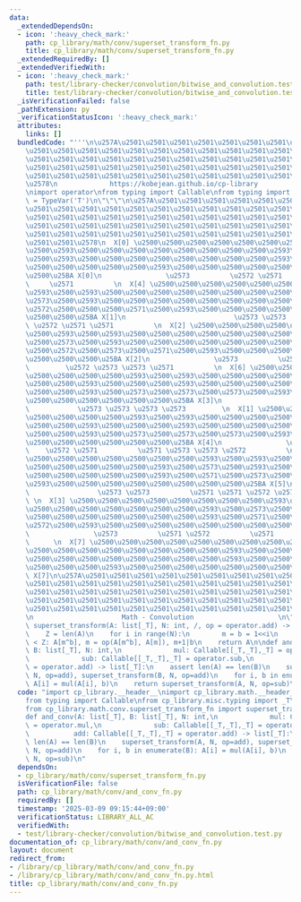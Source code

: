 ```yaml
---
data:
  _extendedDependsOn:
  - icon: ':heavy_check_mark:'
    path: cp_library/math/conv/superset_transform_fn.py
    title: cp_library/math/conv/superset_transform_fn.py
  _extendedRequiredBy: []
  _extendedVerifiedWith:
  - icon: ':heavy_check_mark:'
    path: test/library-checker/convolution/bitwise_and_convolution.test.py
    title: test/library-checker/convolution/bitwise_and_convolution.test.py
  _isVerificationFailed: false
  _pathExtension: py
  _verificationStatusIcon: ':heavy_check_mark:'
  attributes:
    links: []
  bundledCode: "'''\n\u257A\u2501\u2501\u2501\u2501\u2501\u2501\u2501\u2501\u2501\u2501\
    \u2501\u2501\u2501\u2501\u2501\u2501\u2501\u2501\u2501\u2501\u2501\u2501\u2501\
    \u2501\u2501\u2501\u2501\u2501\u2501\u2501\u2501\u2501\u2501\u2501\u2501\u2501\
    \u2501\u2501\u2501\u2501\u2501\u2501\u2501\u2501\u2501\u2501\u2501\u2501\u2501\
    \u2501\u2501\u2501\u2501\u2501\u2501\u2501\u2501\u2501\u2501\u2501\u2501\u2501\
    \u2578\n             https://kobejean.github.io/cp-library               \n'''\n\
    \nimport operator\nfrom typing import Callable\nfrom typing import TypeVar\n_T\
    \ = TypeVar('T')\n\"\"\"\n\u257A\u2501\u2501\u2501\u2501\u2501\u2501\u2501\u2501\
    \u2501\u2501\u2501\u2501\u2501\u2501\u2501\u2501\u2501\u2501\u2501\u2501\u2501\
    \u2501\u2501\u2501\u2501\u2501\u2501\u2501\u2501\u2501\u2501\u2501\u2501\u2501\
    \u2501\u2501\u2501\u2501\u2501\u2501\u2501\u2501\u2501\u2501\u2501\u2501\u2501\
    \u2501\u2501\u2501\u2501\u2501\u2501\u2501\u2501\u2501\u2501\u2501\u2501\u2501\
    \u2501\u2501\u2578\n  X[0] \u2500\u2500\u2500\u2500\u2500\u2500\u2500\u2500\u2593\
    \u2500\u2593\u2500\u2500\u2500\u2500\u2500\u2500\u2500\u2500\u2593\u2500\u2500\
    \u2500\u2593\u2500\u2500\u2500\u2500\u2500\u2500\u2500\u2500\u2593\u2500\u2500\
    \u2500\u2500\u2500\u2500\u2500\u2593\u2500\u2500\u2500\u2500\u2500\u2500\u2500\
    \u2500\u25BA X[0]\n                \u2573          \u2572 \u2571          \u2572\
    \     \u2571          \n  X[4] \u2500\u2500\u2500\u2500\u2500\u2500\u2500\u2500\
    \u2593\u2500\u2593\u2500\u2500\u2500\u2500\u2500\u2500\u2500\u2500\u2593\u2500\
    \u2573\u2500\u2593\u2500\u2500\u2500\u2500\u2500\u2500\u2500\u2500\u2593\u2500\
    \u2572\u2500\u2500\u2500\u2571\u2500\u2593\u2500\u2500\u2500\u2500\u2500\u2500\
    \u2500\u2500\u25BA X[1]\n                           \u2573 \u2573          \u2572\
    \ \u2572 \u2571 \u2571          \n  X[2] \u2500\u2500\u2500\u2500\u2500\u2500\u2500\
    \u2500\u2593\u2500\u2593\u2500\u2500\u2500\u2500\u2500\u2500\u2500\u2500\u2593\
    \u2500\u2573\u2500\u2593\u2500\u2500\u2500\u2500\u2500\u2500\u2500\u2500\u2593\
    \u2500\u2572\u2500\u2573\u2500\u2571\u2500\u2593\u2500\u2500\u2500\u2500\u2500\
    \u2500\u2500\u2500\u25BA X[2]\n                \u2573          \u2571 \u2572 \
    \         \u2572 \u2573 \u2573 \u2571          \n  X[6] \u2500\u2500\u2500\u2500\
    \u2500\u2500\u2500\u2500\u2593\u2500\u2593\u2500\u2500\u2500\u2500\u2500\u2500\
    \u2500\u2500\u2593\u2500\u2500\u2500\u2593\u2500\u2500\u2500\u2500\u2500\u2500\
    \u2500\u2500\u2593\u2500\u2573\u2500\u2573\u2500\u2573\u2500\u2593\u2500\u2500\
    \u2500\u2500\u2500\u2500\u2500\u2500\u25BA X[3]\n                            \
    \            \u2573 \u2573 \u2573 \u2573         \n  X[1] \u2500\u2500\u2500\u2500\
    \u2500\u2500\u2500\u2500\u2593\u2500\u2593\u2500\u2500\u2500\u2500\u2500\u2500\
    \u2500\u2500\u2593\u2500\u2500\u2500\u2593\u2500\u2500\u2500\u2500\u2500\u2500\
    \u2500\u2500\u2593\u2500\u2573\u2500\u2573\u2500\u2573\u2500\u2593\u2500\u2500\
    \u2500\u2500\u2500\u2500\u2500\u2500\u25BA X[4]\n                \u2573      \
    \    \u2572 \u2571          \u2571 \u2573 \u2573 \u2572          \n  X[5] \u2500\
    \u2500\u2500\u2500\u2500\u2500\u2500\u2500\u2593\u2500\u2593\u2500\u2500\u2500\
    \u2500\u2500\u2500\u2500\u2500\u2593\u2500\u2573\u2500\u2593\u2500\u2500\u2500\
    \u2500\u2500\u2500\u2500\u2500\u2593\u2500\u2571\u2500\u2573\u2500\u2572\u2500\
    \u2593\u2500\u2500\u2500\u2500\u2500\u2500\u2500\u2500\u25BA X[5]\n          \
    \                 \u2573 \u2573          \u2571 \u2571 \u2572 \u2572         \
    \ \n  X[3] \u2500\u2500\u2500\u2500\u2500\u2500\u2500\u2500\u2593\u2500\u2593\u2500\
    \u2500\u2500\u2500\u2500\u2500\u2500\u2500\u2593\u2500\u2573\u2500\u2593\u2500\
    \u2500\u2500\u2500\u2500\u2500\u2500\u2500\u2593\u2500\u2571\u2500\u2500\u2500\
    \u2572\u2500\u2593\u2500\u2500\u2500\u2500\u2500\u2500\u2500\u2500\u25BA X[6]\n\
    \                \u2573          \u2571 \u2572          \u2571     \u2572    \
    \      \n  X[7] \u2500\u2500\u2500\u2500\u2500\u2500\u2500\u2500\u2593\u2500\u2593\
    \u2500\u2500\u2500\u2500\u2500\u2500\u2500\u2500\u2593\u2500\u2500\u2500\u2593\
    \u2500\u2500\u2500\u2500\u2500\u2500\u2500\u2500\u2593\u2500\u2500\u2500\u2500\
    \u2500\u2500\u2500\u2593\u2500\u2500\u2500\u2500\u2500\u2500\u2500\u2500\u25BA\
    \ X[7]\n\u257A\u2501\u2501\u2501\u2501\u2501\u2501\u2501\u2501\u2501\u2501\u2501\
    \u2501\u2501\u2501\u2501\u2501\u2501\u2501\u2501\u2501\u2501\u2501\u2501\u2501\
    \u2501\u2501\u2501\u2501\u2501\u2501\u2501\u2501\u2501\u2501\u2501\u2501\u2501\
    \u2501\u2501\u2501\u2501\u2501\u2501\u2501\u2501\u2501\u2501\u2501\u2501\u2501\
    \u2501\u2501\u2501\u2501\u2501\u2501\u2501\u2501\u2501\u2501\u2501\u2501\u2578\
    \n                      Math - Convolution                     \n\"\"\"\n\ndef\
    \ superset_transform(A: list[_T], N: int, /, op = operator.add) -> list[_T]:\n\
    \    Z = len(A)\n    for i in range(N):\n        m = b = 1<<i\n        while m\
    \ < Z: A[m^b], m = op(A[m^b], A[m]), m+1|b\n    return A\n\ndef and_conv(A: list[_T],\
    \ B: list[_T], N: int,\n             mul: Callable[[_T,_T],_T] = operator.mul,\n\
    \             sub: Callable[[_T,_T],_T] = operator.sub,\n             add: Callable[[_T,_T],_T]\
    \ = operator.add) -> list[_T]:\n    assert len(A) == len(B)\n    superset_transform(A,\
    \ N, op=add), superset_transform(B, N, op=add)\n    for i, b in enumerate(B):\
    \ A[i] = mul(A[i], b)\n    return superset_transform(A, N, op=sub)\n"
  code: "import cp_library.__header__\nimport cp_library.math.__header__\nimport operator\n\
    from typing import Callable\nfrom cp_library.misc.typing import _T\nimport cp_library.math.conv.__header__\n\
    from cp_library.math.conv.superset_transform_fn import superset_transform\n\n\
    def and_conv(A: list[_T], B: list[_T], N: int,\n             mul: Callable[[_T,_T],_T]\
    \ = operator.mul,\n             sub: Callable[[_T,_T],_T] = operator.sub,\n  \
    \           add: Callable[[_T,_T],_T] = operator.add) -> list[_T]:\n    assert\
    \ len(A) == len(B)\n    superset_transform(A, N, op=add), superset_transform(B,\
    \ N, op=add)\n    for i, b in enumerate(B): A[i] = mul(A[i], b)\n    return superset_transform(A,\
    \ N, op=sub)\n"
  dependsOn:
  - cp_library/math/conv/superset_transform_fn.py
  isVerificationFile: false
  path: cp_library/math/conv/and_conv_fn.py
  requiredBy: []
  timestamp: '2025-03-09 09:15:44+09:00'
  verificationStatus: LIBRARY_ALL_AC
  verifiedWith:
  - test/library-checker/convolution/bitwise_and_convolution.test.py
documentation_of: cp_library/math/conv/and_conv_fn.py
layout: document
redirect_from:
- /library/cp_library/math/conv/and_conv_fn.py
- /library/cp_library/math/conv/and_conv_fn.py.html
title: cp_library/math/conv/and_conv_fn.py
---
```


